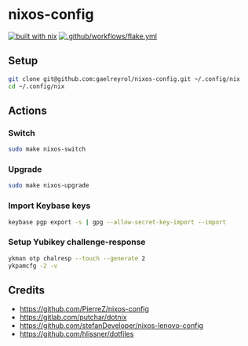 # nixos-config

[![built with nix](https://builtwithnix.org/badge.svg)](https://builtwithnix.org)
[![.github/workflows/flake.yml](https://github.com/gaelreyrol/nixos-config/actions/workflows/flake.yml/badge.svg)](https://github.com/gaelreyrol/nixos-config/actions/workflows/flake.yml)

## Setup

```bash
git clone git@github.com:gaelreyrol/nixos-config.git ~/.config/nix
cd ~/.config/nix
```

## Actions

### Switch

```bash
sudo make nixos-switch
```

### Upgrade

```bash
sudo make nixos-upgrade
```

### Import Keybase keys

```bash
keybase pgp export -s | gpg --allow-secret-key-import --import
```

### Setup Yubikey challenge-response

```bash
ykman otp chalresp --touch --generate 2
ykpamcfg -2 -v
```

## Credits

- https://github.com/PierreZ/nixos-config
- https://gitlab.com/putchar/dotnix
- https://github.com/stefanDeveloper/nixos-lenovo-config
- https://github.com/hlissner/dotfiles